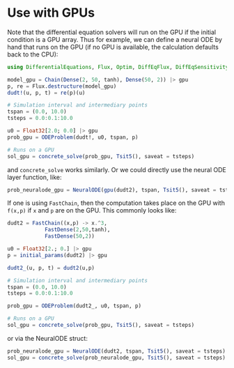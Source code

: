 # Use with GPUs

Note that the differential equation solvers will run on the GPU if the initial
condition is a GPU array. Thus for example, we can define a neural ODE by hand
that runs on the GPU (if no GPU is available, the calculation defaults back to the CPU):

```julia
using DifferentialEquations, Flux, Optim, DiffEqFlux, DiffEqSensitivity

model_gpu = Chain(Dense(2, 50, tanh), Dense(50, 2)) |> gpu
p, re = Flux.destructure(model_gpu)
dudt!(u, p, t) = re(p)(u)

# Simulation interval and intermediary points
tspan = (0.0, 10.0)
tsteps = 0.0:0.1:10.0

u0 = Float32[2.0; 0.0] |> gpu
prob_gpu = ODEProblem(dudt!, u0, tspan, p)

# Runs on a GPU
sol_gpu = concrete_solve(prob_gpu, Tsit5(), saveat = tsteps)
```

and `concrete_solve` works similarly. Or we could directly use the neural ODE
layer function, like:

```julia
prob_neuralode_gpu = NeuralODE(gpu(dudt2), tspan, Tsit5(), saveat = tsteps)
```

If one is using `FastChain`, then the computation takes place on the GPU with
`f(x,p)` if `x` and `p` are on the GPU. This commonly looks like:

```julia
dudt2 = FastChain((x,p) -> x.^3,
            FastDense(2,50,tanh),
            FastDense(50,2))

u0 = Float32[2.; 0.] |> gpu
p = initial_params(dudt2) |> gpu

dudt2_(u, p, t) = dudt2(u,p)

# Simulation interval and intermediary points
tspan = (0.0, 10.0)
tsteps = 0.0:0.1:10.0

prob_gpu = ODEProblem(dudt2_, u0, tspan, p)

# Runs on a GPU
sol_gpu = concrete_solve(prob_gpu, Tsit5(), saveat = tsteps)
```

or via the NeuralODE struct:

```julia
prob_neuralode_gpu = NeuralODE(dudt2, tspan, Tsit5(), saveat = tsteps)
sol_gpu = concrete_solve(prob_neuralode_gpu, Tsit5(), saveat = tsteps)
```
